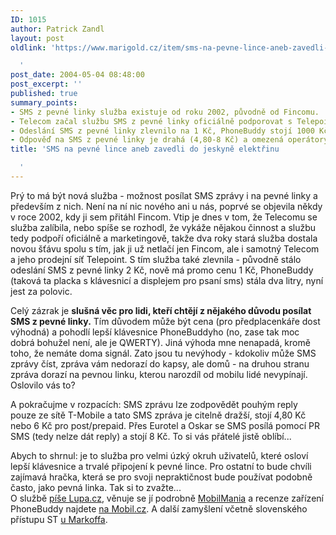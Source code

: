 ```yaml
---
ID: 1015
author: Patrick Zandl
layout: post
oldlink: 'https://www.marigold.cz/item/sms-na-pevne-lince-aneb-zavedli-do-jeskyne-elektrinu

  '
post_date: 2004-05-04 08:48:00
post_excerpt: ''
published: true
summary_points:
- SMS z pevné linky služba existuje od roku 2002, původně od Fincomu.
- Telecom začal službu SMS z pevné linky oficiálně podporovat s Telepointem.
- Odeslání SMS z pevné linky zlevnilo na 1 Kč, PhoneBuddy stojí 1000 Kč.
- Odpověď na SMS z pevné linky je drahá (4,80-8 Kč) a omezená operátory.
title: 'SMS na pevné lince aneb zavedli do jeskyně elektřinu

  '
---
```


<p>
Prý to má být nová služba - možnost posílat SMS zprávy i na pevné linky a především z nich. Není na ní nic nového ani u nás, poprvé se objevila někdy v roce 2002, kdy ji sem přitáhl Fincom. Vtip je dnes v tom, že Telecomu se služba zalíbila, nebo spíše se rozhodl, že vykáže nějakou činnost a službu tedy podpoří oficiálně a marketingově, takže dva roky stará služba dostala novou šťávu spolu s tím, jak ji už netlačí jen Fincom, ale i samotný Telecom a jeho prodejní síť Telepoint. S tím služba také zlevnila - původně stálo odeslání SMS z pevné linky 2 Kč, nově má promo cenu 1 Kč, PhoneBuddy (taková ta placka s klávesnicí a displejem pro psaní sms) stála dva litry, nyní jest za polovic. </p>

<p>
Celý zázrak je <STRONG>slušná věc pro lidi, kteří chtějí z nějakého důvodu posílat SMS z pevné linky.</STRONG> Tím důvodem může být cena (pro předplacenkáře dost výhodná) a pohodlí lepší klávesnice PhoneBuddyho (no, zase tak moc dobrá bohužel není, ale je QWERTY). Jiná výhoda mne nenapadá, kromě toho, že nemáte doma signál. Zato jsou tu nevýhody - kdokoliv může SMS zprávy číst, zpráva vám nedorazí do kapsy, ale domů - na druhou stranu zpráva dorazí na pevnou linku, kterou narozdíl od mobilu lidé nevypínají. Oslovilo vás to?</p>

<p>
A pokračujme v rozpacích: SMS zprávu lze zodpovědět pouhým reply pouze ze sítě T-Mobile a tato SMS zpráva je citelně dražší, stojí 4,80 Kč nebo 6 Kč pro post/prepaid. Přes Eurotel a Oskar se SMS posílá pomocí PR SMS (tedy nelze dát reply)&#160;a stojí 8 Kč. To si vás přátelé jistě oblíbí...</p>

<p>
Abych to shrnul: je to služba pro velmi úzký okruh uživatelů, které osloví lepší klávesnice a trvalé připojení k pevné lince. Pro ostatní to bude chvíli zajímavá hračka, která se pro svoji nepraktičnost bude používat podobně často, jako pevná linka. Tak si to zvažte...<BR>O službě <A href="http://www.lupa.cz/clanek.php3?show=3357" target=_blank>píše Lupa.cz</A>, věnuje se jí podrobně <A href="http://www.mobilmania.cz/Operatori/AR.asp?ARI=107171" target=_blank>MobilMania</A> a recenze zařízení PhoneBuddy najdete <A href="http://mobil.idnes.cz/fixni_spojeni/technologie_pevnych_siti/phone_buddy030311.html" target=_blank>na Mobil.cz</A>. A další zamyšlení včetně slovenského přístupu ST <A href="http://markoff.biz/pivot/entry.php?id=187" target=_blank>u Markoffa</A>. </p>